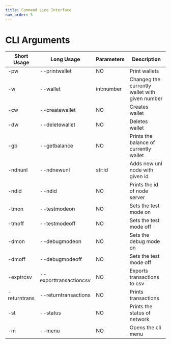 ```yaml
---
title: Command Line Interface
nav_order: 5
---
```


# CLI Arguments

| Short Usage  | Long Usage             | Parameters | Description                                    |
| ------------ | ---------------------- | ---------- | ---------------------------------------------- |
| -pw          | --printwallet          | NO         | Print wallets                                  |
| -w           | --wallet               | int:number | Changeg the currently wallet with given number |
| -cw          | --createwallet         | NO         | Creates wallet                                 |
| -dw          | --deletewallet         | NO         | Deletes wallet                                 |
| -gb          | --getbalance           | NO         | Prints the balance of currently wallet         |
| -ndnunl      | --ndnewunl             | str:id     | Adds new unl node with given id                |
| -ndid        | --ndid                 | NO         | Prints the id of node server                   |
| -tmon        | --testmodeon           | NO         | Sets the test mode on                          |
| -tmoff       | --testmodeoff          | NO         | Sets the test mode off                         |
| -dmon        | --debugmodeon          | NO         | Sets the debug mode on                         |
| -dmoff       | --debugmodeoff         | NO         | Sets the test mode off                         |
| -exptrcsv    | --exporttransactioncsv | NO         | Exports transactions to csv                    |
| -returntrans | --returntransactions   | NO         | Prints transactions                            |
| -st          | --status               | NO         | Prints the status of network                   |
| -m           | --menu                 | NO         | Opens the cli menu                             |
